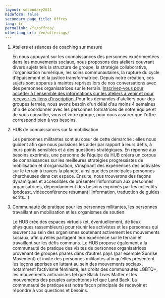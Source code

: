 ```yaml
---
layout: secondary2021
hideform: false
secondary_page_title: Offres
lang: fr
permalink: /fr/offres/
otherlang_url: /en/offerings/
---
```

<ol>
  <li>Ateliers et séances de coaching sur mesure
    <div class="anchor-header-offset"><a name="ateliers"></a></div>
    <p>En nous appuyant sur les connaissances des personnes expérimentées dans les mouvements sociaux, nous proposons des ateliers couvrant divers sujets tels la structure de groupe, la stratégie collaborative, l'organisation numérique, les soins communautaires, la rupture du cycle d'épuisement et la justice transformatrice. Depuis notre création, ces sujets sont apparus à maintes reprises lors de nos conversations avec des personnes organisatrices sur le terrain. <a href="#inscription">Inscrivez-vous pour accéder à l'ensemble des informations sur les ateliers à venir et pour recevoir les liens d'inscription. </a>
Pour les demandes d'ateliers pour des groupes fermés, nous avons besoin d'un délai d'au moins 4 semaines afin de coordonner avec les personnes formatrices de notre équipe et de vous consulter, vous et votre groupe, pour nous assurer que l'offre correspond bien à vos besoins.
</p>
  </li>
  <li>HUB de connaissances sur la mobilisation
    <div class="anchor-header-offset"><a name="connaissances"></a></div>
    <p>Les personnes militantes sont au cœur de cette démarche : elles nous guident afin que nous puissions les aider par rapport à leurs défis, à leurs points sensibles et à des questions stratégiques. En réponse aux besoins exprimés, une personne de l’équipe du HUB créera un corpus de connaissances sur les meilleures stratégies progressistes de mobilisation et d’organisation, s’inspirant des expériences des activistes sur le terrain à travers la planète, ainsi que des principales personnes chercheuses dans cet espace. Ensuite, nous trouverons des façons dynamiques et accessibles de présenter l’information aux personnes organisatrices, dépendamment des besoins exprimés par les collectifs (podcast, vidéoconférence résumant l’information, traduction de guides écrits…).</p>
  </li>
  <li>Communauté de pratique pour les personnes militantes, les personnes travaillant en mobilisation et les organismes de soutien
    <div class="anchor-header-offset"><a name="communaute"></a></div>
    <p>Le HUB crée des espaces virtuels (et, éventuellement, de lieux physiques rassembleurs) pour réunir les activistes et les personnes qui œuvrent au sein des organismes soutenant activement les mouvements sociaux, afin qu’elles partagent leur expérience sur le terrain et travaillent sur les défis communs. Le HUB propose également à la communauté de pratique des visites de personnes organisatrices provenant de groupes phares dans d’autres pays (par exemple Sunrise Movement) et invite des personnes militantes afin qu’elles présentent les leçons apprises en luttant au sein des mouvements sociaux, notamment l’activisme féministe, les droits des communautés LGBTQ+, les mouvements antiracistes tel que Black Lives Matter et les mouvements des peuples autochtones tel que Land Back. La communauté de pratique est notre façon principale de recevoir et répondre à vos questions et besoins.</p>
  </li>
</ol>